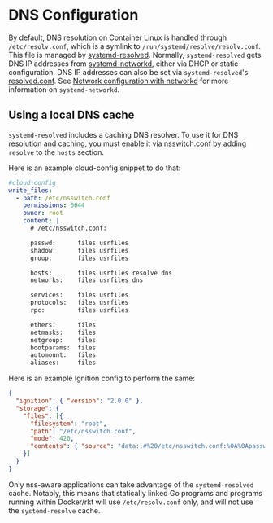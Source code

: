 # DNS Configuration

By default, DNS resolution on Container Linux is handled through `/etc/resolv.conf`, which is a symlink to `/run/systemd/resolve/resolv.conf`. This file is managed by [systemd-resolved][systemd-resolved]. Normally, `systemd-resolved` gets DNS IP addresses from [systemd-networkd][systemd-networkd], either via DHCP or static configuration. DNS IP addresses can also be set via `systemd-resolved`'s [resolved.conf][resolved.conf]. See [Network configuration with networkd](network-config-with-networkd.md) for more information on `systemd-networkd`.

## Using a local DNS cache

`systemd-resolved` includes a caching DNS resolver. To use it for DNS resolution and caching, you must enable it via [nsswitch.conf][nsswitch.conf] by adding `resolve` to the `hosts` section.

Here is an example cloud-config snippet to do that:

```yaml
#cloud-config
write_files:
  - path: /etc/nsswitch.conf
    permissions: 0644
    owner: root
    content: |
      # /etc/nsswitch.conf:

      passwd:      files usrfiles
      shadow:      files usrfiles
      group:       files usrfiles

      hosts:       files usrfiles resolve dns
      networks:    files usrfiles dns

      services:    files usrfiles
      protocols:   files usrfiles
      rpc:         files usrfiles

      ethers:      files
      netmasks:    files
      netgroup:    files
      bootparams:  files
      automount:   files
      aliases:     files
```

Here is an example Ignition config to perform the same:

```json
{
  "ignition": { "version": "2.0.0" },
  "storage": {
    "files": [{
      "filesystem": "root",
      "path": "/etc/nsswitch.conf",
      "mode": 420,
      "contents": { "source": "data:,#%20/etc/nsswitch.conf:%0A%0Apasswd:%20%20%20%20%20%20files%20usrfiles%0Ashadow:%20%20%20%20%20%20files%20usrfiles%0Agroup:%20%20%20%20%20%20%20files%20usrfiles%0A%0Ahosts:%20%20%20%20%20%20%20files%20usrfiles%20resolve%20dns%0Anetworks:%20%20%20%20files%20usrfiles%20dns%0A%0Aservices:%20%20%20%20files%20usrfiles%0Aprotocols:%20%20%20files%20usrfiles%0Arpc:%20%20%20%20%20%20%20%20%20files%20usrfiles%0A%0Aethers:%20%20%20%20%20%20files%0Anetmasks:%20%20%20%20files%0Anetgroup:%20%20%20%20files%0Abootparams:%20%20files%0Aautomount:%20%20%20files%0Aaliases:%20%20%20%20%20files%0A" }
    }]
  }
}
```

Only nss-aware applications can take advantage of the `systemd-resolved` cache. Notably, this means that statically linked Go programs and programs running within Docker/rkt will use `/etc/resolv.conf` only, and will not use the `systemd-resolve` cache.

[systemd-resolved]: http://www.freedesktop.org/software/systemd/man/systemd-resolved.service.html
[systemd-networkd]: http://www.freedesktop.org/software/systemd/man/systemd-networkd.service.html
[resolved.conf]: http://www.freedesktop.org/software/systemd/man/resolved.conf.html
[nsswitch.conf]: http://man7.org/linux/man-pages/man5/nsswitch.conf.5.html
